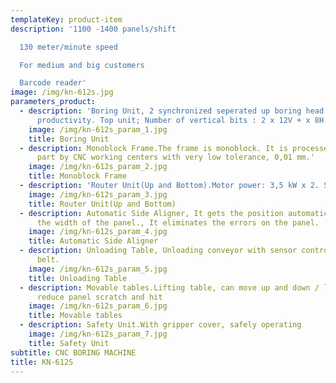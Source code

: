 ```yaml
---
templateKey: product-item
description: '1100 -1400 panels/shift

  130 meter/minute speed

  For medium and big customers

  Barcode reader'
image: /img/kn-612s.jpg
parameters_product:
  - description: 'Boring Unit, 2 synchronized seperated up boring head let to increase
      productivity. Top unit; Number of vertical bits : 2 x 12V + x 8H. Bottom Unit; Number of vertical bits: 9V'
    image: /img/kn-612s_param_1.jpg
    title: Boring Unit
  - description: Monoblock Frame.The frame is monoblock. It is processed as a single
      part by CNC working centers with very low tolerance, 0,01 mm.'
    image: /img/kn-612s_param_2.jpg
    title: Monoblock Frame
  - description: 'Router Unit(Up and Bottom).Motor power: 3,5 kW x 2. Speed: 18.000 rpm, ER25'
    image: /img/kn-612s_param_3.jpg
    title: Router Unit(Up and Bottom)
  - description: Automatic Side Aligner, It gets the position automatically according
      the width of the panel., It eliminates the errors on the panel.
    image: /img/kn-612s_param_4.jpg
    title: Automatic Side Aligner
  - description: Unloading Table, Unloading conveyor with sensor control and motorized
      belt.
    image: /img/kn-612s_param_5.jpg
    title: Unloading Table
  - description: Movable tables.Lifting table, can move up and down / left and right,
      reduce panel scratch and hit
    image: /img/kn-612s_param_6.jpg
    title: Movable tables
  - description: Safety Unit.With gripper cover, safely operating
    image: /img/kn-612s_param_7.jpg
    title: Safety Unit
subtitle: CNC BORING MACHINE
title: KN-612S
---
```


